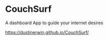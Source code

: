# CouchSurf

A dashboard App to guide your internet desires

https://dustinerwin.github.io/CouchSurf/
